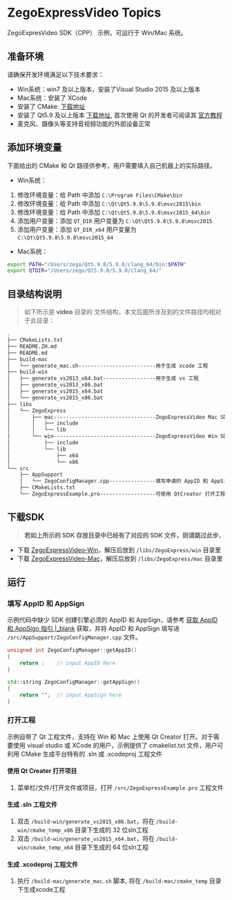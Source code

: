 # ZegoExpressVideo Topics

ZegoExpresVideo SDK（CPP） 示例，可运行于 Win/Mac 系统。

## 准备环境

请确保开发环境满足以下技术要求：

* Win系统：win7 及以上版本，安装了Visual Studio 2015 及以上版本
* Mac系统：安装了 XCode
* 安装了 CMake: [下载地址](https://cmake.org/download/)
* 安装了 Qt5.9 及以上版本 [下载地址](http://download.qt.io/official_releases/qt/5.9/5.9.9/), 首次使用 Qt 的开发者可阅读其 [官方教程](https://doc.qt.io/qt-5/gettingstarted.html)
* 麦克风、摄像头等支持音视频功能的外部设备正常

## 添加环境变量

下面给出的 CMake 和 Qt 路径供参考，用户需要填入自己机器上的实际路径。

* Win系统：

1. 修改环境变量：给 Path 中添加 `C:\Program Files\CMake\bin`
2. 修改环境变量：给 Path 中添加 `C:\Qt\Qt5.9.8\5.9.8\msvc2015\bin`
3. 修改环境变量：给 Path 中添加 `C:\Qt\Qt5.9.8\5.9.8\msvc2015_64\bin`
4. 添加用户变量：添加 `QT_DIR` 用户变量为 `C:\Qt\Qt5.9.8\5.9.8\msvc2015`
5. 添加用户变量：添加 `QT_DIR_x64` 用户变量为 `C:\Qt\Qt5.9.8\5.9.8\msvc2015_64`

* Mac系统：

```bash
export PATH="/Users/zego/Qt5.9.8/5.9.8/clang_64/bin:$PATH"
export QTDIR="/Users/zego/Qt5.9.8/5.9.8/clang_64/"
```

## 目录结构说明

> 如下所示是 **video** 目录的 文件结构，本文后面所涉及到的文件路径均相对于此目录：

```bash
.
├── CMakeLists.txt
├── README.ZH.md
├── README.md
├── build-mac
│   └── generate_mac.sh-------------------------用于生成 xcode 工程
├── build-win
│   ├── generate_vs2013_x64.bat-----------------用于生成 vs 工程
│   ├── generate_vs2013_x86.bat
│   ├── generate_vs2015_x64.bat
│   └── generate_vs2015_x86.bat
├── libs
│   └── ZegoExpress
│       ├── mac---------------------------------ZegoExpressVideo Mac SDK 存放目录
│       │   ├── include
│       │   └── lib
│       └── win---------------------------------ZegoExpressVideo Win SDK 存放目录
│           ├── include
│           └── lib
│               ├── x64
│               └── x86
└── src
    ├── AppSupport
    │   └── ZegoConfigManager.cpp---------------填写申请的 AppID 和 AppSign
    ├── CMakeLists.txt
    └── ZegoExpressExample.pro------------------可使用 QtCreator 打开工程
```

## 下载SDK

> **若如上所示的 SDK 存放目录中已经有了对应的 SDK 文件，则请跳过此步**。

* 下载 [ZegoExpressVideo-Win](https://storage.zego.im/express/video/windows/en/zego-express-video-windows-en.zip)，解压后放到 `/libs/ZegoExpress/win` 目录里
* 下载 [ZegoExpressVideo-Mac](https://storage.zego.im/express/video/mac-cpp/en/zego-express-video-mac-cpp-en.zip)，解压后放到 `/libs/ZegoExpress/mac` 目录里

## 运行

### 填写 AppID 和 AppSign

示例代码中缺少 SDK 创建引擎必须的 AppID 和 AppSign，请参考 [获取 AppID 和 AppSign 指引 \|_blank](https://doc.zego.im/API/HideDoc/GetExpressAppIDGuide/GetAppIDGuideline.html) 获取，并将 AppID 和 AppSign 填写进 `/src/AppSupport/ZegoConfigManager.cpp` 文件。

```c++
unsigned int ZegoConfigManager::getAppID()
{
    return ;    // input AppID here
}

std::string ZegoConfigManager::getAppSign()
{
    return "";  // input AppSign here
}
```

### 打开工程

示例自带了 Qt 工程文件，支持在 Win 和 Mac 上使用 Qt Creator 打开。对于需要使用 visual studio 或 XCode 的用户，示例提供了 cmakelist.txt 文件，用户可利用 CMake 生成平台特有的 .sln 或 .xcodeproj 工程文件

#### 使用 Qt Creater 打开项目

1. 菜单栏/文件/打开文件或项目，打开 `/src/ZegoExpressExample.pro` 工程文件

#### 生成 .sln 工程文件

1. 双击 `/build-win/generate_vs2015_x86.bat`，将在 `/build-win/cmake_temp_x86` 目录下生成的 32 位sln工程
2. 双击 `/build-win/generate_vs2015_x64.bat`，将在 `/build-win/cmake_temp_x64` 目录下生成的 64 位sln工程

#### 生成 .xcodeproj 工程文件

1. 执行 `/build-mac/generate_mac.sh` 脚本, 将在 `/build-mac/cmake_temp` 目录下生成xcode工程
